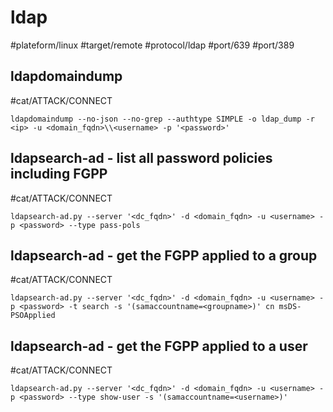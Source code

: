 # ldap

#plateform/linux  #target/remote  #protocol/ldap  #port/639 #port/389



## ldapdomaindump
#cat/ATTACK/CONNECT 
```
ldapdomaindump --no-json --no-grep --authtype SIMPLE -o ldap_dump -r <ip> -u <domain_fqdn>\\<username> -p '<password>'
```

## ldapsearch-ad - list all password policies including FGPP
#cat/ATTACK/CONNECT 
```
ldapsearch-ad.py --server '<dc_fqdn>' -d <domain_fqdn> -u <username> -p <password> --type pass-pols
```

## ldapsearch-ad - get the FGPP applied to a group
#cat/ATTACK/CONNECT 
```
ldapsearch-ad.py --server '<dc_fqdn>' -d <domain_fqdn> -u <username> -p <password> -t search -s '(samaccountname=<groupname>)' cn msDS-PSOApplied 
```

## ldapsearch-ad - get the FGPP applied to a user
#cat/ATTACK/CONNECT 
```
ldapsearch-ad.py --server '<dc_fqdn>' -d <domain_fqdn> -u <username> -p <password> --type show-user -s '(samaccountname=<username>)'
```
